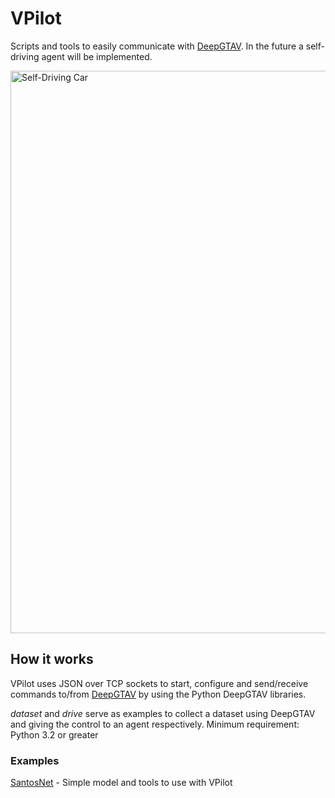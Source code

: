 # VPilot
Scripts and tools to easily communicate with [DeepGTAV](https://github.com/ai-tor/DeepGTAV). In the future a self-driving agent will be implemented.

<img src="http://forococheselectricos.com/wp-content/uploads/2016/07/tesla-autopilot-1.jpg" alt="Self-Driving Car" width="900px">

## How it works

VPilot uses JSON over TCP sockets to start, configure and send/receive commands to/from [DeepGTAV](https://github.com/ai-tor/DeepGTAV) by using the Python DeepGTAV libraries. 

_dataset_ and _drive_ serve as examples to collect a dataset using DeepGTAV and giving the control to an agent respectively. Minimum requirement: Python 3.2 or greater

### Examples

[SantosNet](https://github.com/cpgeier/SantosNet) - Simple model and tools to use with VPilot
